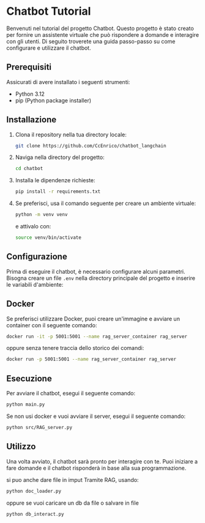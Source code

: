 # Chatbot Tutorial

Benvenuti nel tutorial del progetto Chatbot. Questo progetto è stato creato per fornire un assistente virtuale che può rispondere a domande e interagire con gli utenti. Di seguito troverete una guida passo-passo su come configurare e utilizzare il chatbot.

## Prerequisiti

Assicurati di avere installato i seguenti strumenti:
- Python 3.12
- pip (Python package installer)

## Installazione

1. Clona il repository nella tua directory locale:
    ```bash
    git clone https://github.com/CcEnrico/chatbot_langchain
    ```
2. Naviga nella directory del progetto:
    ```bash
    cd chatbot
    ```
3. Installa le dipendenze richieste:
    ```bash
    pip install -r requirements.txt
    ```
4. Se preferisci, usa il comando seguente per creare un ambiente virtuale:
    ```bash
    python -m venv venv
    ```
    e attivalo con:
    ```bash
    source venv/bin/activate
    ```

## Configurazione

Prima di eseguire il chatbot, è necessario configurare alcuni parametri. Bisogna creare un file `.env` nella directory principale del progetto e inserire le variabili d'ambiente: 

## Docker

Se preferisci utilizzare Docker, puoi creare un'immagine e avviare un container con il seguente comando:
```bash
docker run -it -p 5001:5001 --name rag_server_container rag_server
```
oppure senza tenere traccia dello storico dei comandi:
```bash
docker run -p 5001:5001 --name rag_server_container rag_server
```

## Esecuzione

Per avviare il chatbot, esegui il seguente comando:
```bash
python main.py
```

Se non usi docker e vuoi avviare il server, esegui il seguente comando:
```bash
python src/RAG_server.py
```

## Utilizzo

Una volta avviato, il chatbot sarà pronto per interagire con te. Puoi iniziare a fare domande e il chatbot risponderà in base alla sua programmazione.

si puo anche dare file in imput Tramite RAG, usando:
```bash
python doc_loader.py
```

oppure se vuoi caricare un db da file o salvare in file 
```bash
python db_interact.py
```


